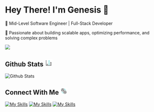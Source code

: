 # Hey There! I'm Genesis :wave:

🚀 Mid-Level Software Engineer | Full-Stack Developer

🔧 Passionate about building scalable apps, optimizing performance, and solving complex problems

<p align="left">
  <a href="https://skillicons.dev">
    <img src="https://skillicons.dev/icons?i=nodejs,angular,react,vite,php,javascript,css,scss,styledcomponents,nestjs,express,graphql,mysql,postgres,supabase,figma,xd,ai,ps,aws,docker,git,githubactions,linux,debian,devto" />
  </a>
</p>

## **Github Stats** ![alt text](assets/bar-chart.gif)

![Github Stats](https://github-readme-stats.vercel.app/api/top-langs/?username=genesisbertiz&theme=default&show_icons=true&hide_border=true&layout=compact)

## **Connect With Me** ![alt text](assets/connect.gif)

[![My Skills](https://skillicons.dev/icons?i=github&perline=3)](https://github.com/genesisbertiz)
[![My Skills](https://skillicons.dev/icons?i=linkedin&perline=3)](https://github.com/genesisbertiz)
[![My Skills](https://skillicons.dev/icons?i=html&perline=3)](https://genesisbertiz.vercel.app)
